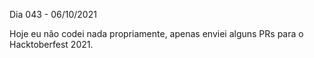 Dia 043 -  06/10/2021

Hoje eu não codei nada propriamente, apenas enviei alguns PRs para o Hacktoberfest 2021.